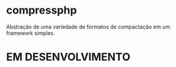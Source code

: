 compressphp
===========

Abstração de uma variedade de formatos de compactação em um framework simples.

<h1>EM DESENVOLVIMENTO </h1>
